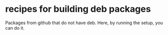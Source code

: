 # recipes for building deb packages
Packages from github that do not have deb. Here, by running the setup, you can do it.
